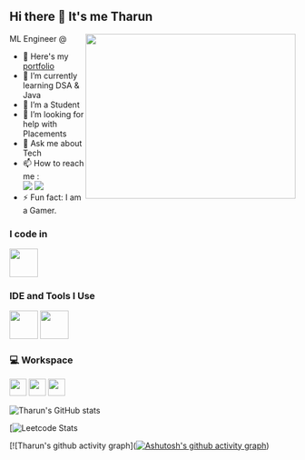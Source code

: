 ## Hi there 👋 It's me Tharun

ML Engineer @ 
<img align="right" width="370" height="290" src="https://media1.tenor.com/m/YjiuFd-KUVQAAAAC/one-piece-one-piece-movie-9.gif">
- 🔭 Here's my [portfolio]()                                                 
- 🌱 I’m currently learning DSA & Java
- 👯 I’m a Student
- 🤔 I’m looking for help with Placements
- 💬 Ask me about Tech
- 📫 How to reach me :
<br /> [<img src="https://img.shields.io/badge/LinkedIn-0077B5?style=for-the-badge&logo=linkedin&logoColor=white" />](https://www.linkedin.com/in/tharun12/) [<img src="https://img.shields.io/badge/Gmail-D14836?style=for-the-badge&logo=gmail&logoColor=white" />](https://mail.google.com/mail/?view=cm&fs=1&to=its.thraun.012@gmail.com)
- ⚡ Fun fact: I am a Gamer.

### I code in
<img height="50" width="50" src="https://img.icons8.com/color/48/000000/python.png" /> 

### IDE and Tools I Use
<img height="50" width="50" src="https://img.icons8.com/color/48/000000/visual-studio-code-2019.png"/> <img height="50" width="50" src="https://img.icons8.com/color/48/000000/pycharm.png"/> 


### 💻 Workspace 
<img height="30" src="https://img.shields.io/badge/Windows-ASUS_ROG_G15-0078D6?style=for-the-badge&logo=windows&logoColor=white"/> <img height="30" src="https://img.shields.io/badge/NVIDIA-RTX3050-76B900?style=for-the-badge&logo=nvidia&logoColor=white"/>  <img height="30" src="https://img.shields.io/badge/AMD-Ryzen_7_6800H-ED1C24?style=for-the-badge&logo=amd&logoColor=white"/> 

![Tharun's GitHub stats](https://github-readme-stats-qlw5.vercel.app/api?username=Tharun-Exe&theme=dark&show_icons=true&&hide=issues,contribs)

[![Leetcode Stats]()

[![Tharun's github activity graph]([![Ashutosh's github activity graph](https://github-readme-activity-graph.vercel.app/graph?username=Tharun-Exe&bg_color=000000&color=ffffff&line=63e1e3&point=ffffff&area=true&hide_border=true)](https://github.com/ashutosh00710/github-readme-activity-graph))
